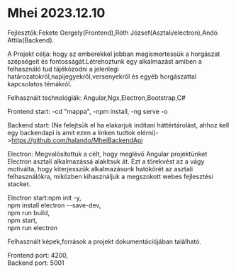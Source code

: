# Mhei 2023.12.10

Fejlesztők:Fekete Gergely(Frontend),Róth József(Asztali/electron),Andó Attila(Backend).

A Projekt célja: hogy az emberekkel jobban megismertessük a horgászat szépségeit és fontosságát.Létrehoztunk egy alkalmazást amiben a felhasználó tud tájékózodni a jelenlegi határozatokról,napijegyekről,versenyekről és egyéb horgászattal kapcsolatos témákról.

Felhasznált technológiák: Angular,Ngx,Electron,Bootstrap,C#

Frontend start:
    -cd "mappa",
    -npm install,
    -ng serve -o
    
Backend start: (Ne felejtsük el ha elakarjuk indítani háttértárolást, ahhoz kell egy backendapi is amit ezen a linken tudtok elérni)->https://github.com/halando/MheiBackendApi   

Electron:  Megvalósítottuk a célt, hogy meglévő Angular projektünket Electron asztali alkalmazássá alakítsuk át. Ezt a törekvést az a vágy motiválta, hogy kiterjesszük alkalmazásunk hatókörét az asztali felhasználókra, miközben kihasználjuk a megszokott webes fejlesztési stacket.

Electron start:npm init -y,          
npm install electron --save-dev,         
npm run build,           
npm start,               
npm run electron


Felhasznált képek,források a projekt dokumentációjában található.

Frontend port: 4200,           
Backend port: 5001